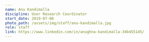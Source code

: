 ```yaml
---
name: Anu Kandimalla
discipline: User Research Coordinator
start_date: 2019-07-08
photo_path: /assets/img/staff/anu-kandimalla.jpg
role: staff
link: https://www.linkedin.com/in/anughna-kandimalla-34b455145/
---
```

